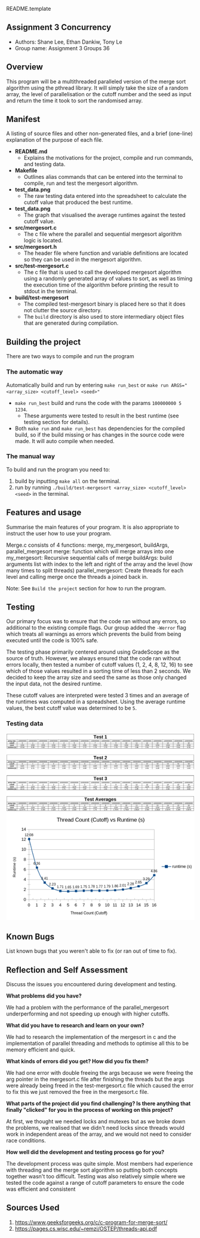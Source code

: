 README.template

## Assignment 3 Concurrency  

* Authors: Shane Lee, Ethan Dankiw, Tony Le
* Group name: Assignment 3 Groups 36

## Overview

This program will be a multithreaded paralleled version of the merge sort algorithm using the pthread library.
It will simply take the size of a random array, the level of parallelisation or the cutoff number and the seed as input 
and return the time it took to sort the randomised array.

## Manifest

A listing of source files and other non-generated files, and a brief (one-line) explanation of the purpose of each file.
- **README.md**
  - Explains the motivations for the project, compile and run commands, and testing data.
- **Makefile**
    - Outlines alias commands that can be entered into the terminal to compile, run and test the mergesort algorithm.
- **test_data.png**
  - The raw testing data entered into the spreadsheet to calculate the cutoff value that produced the best runtime.
- **test_data.png**
  - The graph that visualised the average runtimes against the tested cutoff value.
- **src/mergesort.c**
  - The c file where the parallel and sequential mergesort algorithm logic is located.
- **src/mergesort.h**
  - The header file where function and variable definitions are located so they can be used in the mergesort algorithm.
- **src/test-mergesort.c**
  - The c file that is used to call the developed mergesort algorithm using a randomly generated array of values to sort,
  as well as timing the execution time of the algorithm before printing the result to stdout in the terminal.
- **build/test-mergesort**
  - The compiled test-mergesort binary is placed here so that it does not clutter the source directory.
  - The `build` directory is also used to store intermediary object files that are generated during compilation.

## Building the project

There are two ways to compile and run the program

### The automatic way

Automatically build and run by entering `make run_best` or `make run ARGS="<array_size> <cutoff_level> <seed>"`
- `make run_best` build and runs the code with the params `100000000 5 1234`.
  - These arguments were tested to result in the best runtime (see testing section for details).
- Both `make run` and `make run_best` has dependencies for the compiled build, so if the build missing or has changes 
in the source code were made. It will auto compile when needed.

### The manual way

To build and run the program you need to:
1. build by inputting `make all` on the terminal.
2. run by running `./build/test-mergesort <array_size> <cutoff_level> <seed>` in the terminal.

## Features and usage

Summarise the main features of your program. It is also appropriate to
instruct the user how to use your program.

Merge.c consists of 4 functions: merge, my_mergesort, buildArgs, parallel_mergesort
merge: function which will merge arrays into one
my_mergesort: Recursive sequential calls of merge
buildArgs: build arguments list with index to the left and right of the array and the level (how many times to split threads)
parallel_mergesort: Create threads for each level and calling merge once the threads a joined back in.

Note: See `Build the project` section for how to run the program.

## Testing

Our primary focus was to ensure that the code ran without any errors, so additional to the existing compile flags. 
Our group added the `-Werror` flag which treats all warnings as errors which prevents the build from being executed until
the code is 100% safe.

The testing phase primarily centered around using GradeScope as the source of truth. However, we always ensured that the 
code ran without errors locally, then tested a number of cutoff values (1, 2, 4, 8, 12, 16) to see which of those values 
resulted in a sorting time of less than 2 seconds. We decided to keep the array size and seed the same as those only changed
the input data, not the desired runtime.

These cutoff values are interpreted were tested 3 times and an average of the runtimes was computed in a spreadsheet.
Using the average runtime values, the best cutoff value was determined to be `5`.

### Testing data
![img.png](test_data.png)
![img.png](test_data_graph.png)

## Known Bugs

List known bugs that you weren't able to fix (or ran out of time to fix).

## Reflection and Self Assessment

Discuss the issues you encountered during development and testing. 

**What problems did you have?** 

We had a problem with the performance of the parallel_mergesort underperforming 
and not speeding up enough with higher cutoffs.

**What did you have to research and learn on your own?**

We had to research the implementation of the mergesort in c and the implementation of 
parallel threading and methods to optimise all this to be memory efficient and quick.

**What kinds of errors did you get? How did you fix them?**

We had one error with double freeing the args because we were freeing the arg pointer 
in the mergesort.c file after finishing the threads but the args were already being freed in the test-mergesort.c 
file which caused the error to fix this we just removed the free in the mergesort.c file.

**What parts of the project did you find challenging? Is there anything that 
finally "clicked" for you in the process of working on this project?**

At first, we thought we needed locks and mutexes but as we broke down the problems, we realised that we didn't need 
locks since threads would work in independent areas of the array, and we would not need to consider race conditions.

**How well did the development and testing process go for you?**

The development process was quite simple. Most members had experience with threading and the merge sort algorithm so 
putting both concepts together wasn't too difficult. Testing was also relatively simple where we tested the code against 
a range of cutoff parameters to ensure the code was efficient and consistent

## Sources Used

1. https://www.geeksforgeeks.org/c/c-program-for-merge-sort/
2. https://pages.cs.wisc.edu/~remzi/OSTEP/threads-api.pdf

